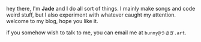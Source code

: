 hey there, I'm **Jade** and I do all sort of things.
I mainly make songs and code weird stuff, but I also experiment with whatever caught my attention.
welcome to my blog, hope you like it.

if you somehow wish to talk to me, you can email me at `bunny@うさぎ.art`.
